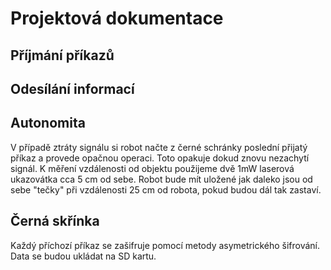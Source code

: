 # Projektová dokumentace

## Příjmání příkazů

## Odesílání informací

## Autonomita
V případě ztráty signálu si robot načte z černé schránky poslední přijatý příkaz a provede opačnou operaci. Toto opakuje dokud znovu nezachytí signál.
K měření vzdálenosti od objektu použijeme dvě 1mW laserová ukazovátka cca 5 cm od sebe. Robot bude mít uložené jak daleko jsou od sebe "tečky" při vzdálenosti 25 cm od robota, pokud budou dál tak zastaví.

## Černá skřínka
Každý příchozí příkaz se zašifruje pomocí metody asymetrického šifrování. Data se budou ukládat na SD kartu.
